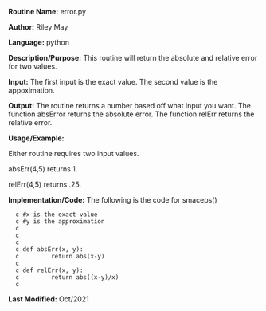 **Routine Name:**           error.py

**Author:** Riley May

**Language:** python

**Description/Purpose:** This routine will return the absolute and relative error for two values. 

**Input:**  The first input is the exact value. The second value is the appoximation. 

**Output:** The routine returns a number based off what input you want.  The function absError returns  the absolute error.
The function relErr returns the relative error. 

**Usage/Example:**

Either routine requires two input values. 

absErr(4,5) returns 1.

relErr(4,5) returns .25.

**Implementation/Code:** The following is the code for smaceps()

      c #x is the exact value
      c #y is the approximation
      c 
      c 
      c 
      c def absErr(x, y):
      c         return abs(x-y)
      c 
      c def relErr(x, y):
      c         return abs((x-y)/x)
      c 



**Last Modified:** Oct/2021
